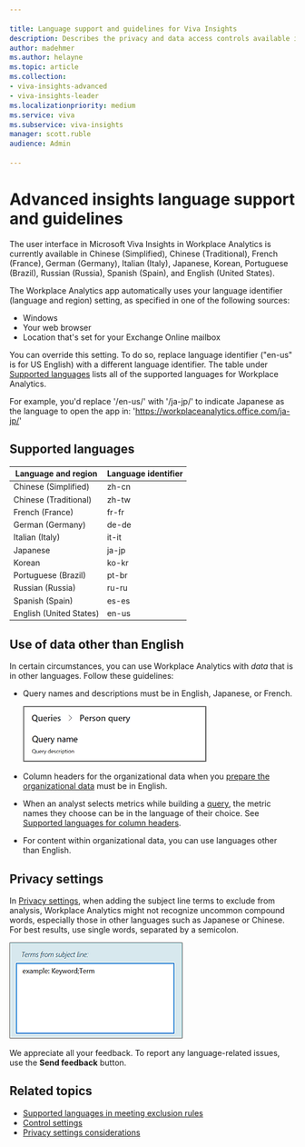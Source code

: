 ```yaml
---

title: Language support and guidelines for Viva Insights
description: Describes the privacy and data access controls available in Microsoft Viva Insights 
author: madehmer
ms.author: helayne
ms.topic: article
ms.collection: 
- viva-insights-advanced
- viva-insights-leader
ms.localizationpriority: medium 
ms.service: viva 
ms.subservice: viva-insights 
manager: scott.ruble
audience: Admin

---
```


# Advanced insights language support and guidelines

The user interface in Microsoft Viva Insights in Workplace Analytics is currently available in Chinese (Simplified), Chinese (Traditional), French (France), German (Germany), Italian (Italy), Japanese, Korean, Portuguese (Brazil), Russian (Russia), Spanish (Spain), and English (United States).

The Workplace Analytics app automatically uses your language identifier (language and region) setting, as specified in one of the following sources:

* Windows
* Your web browser
* Location that's set for your Exchange Online mailbox

You can override this setting. To do so, replace language identifier ("en-us" is for US English) with a different language identifier. The table under [Supported languages](#supported-languages) lists all of the supported languages for Workplace Analytics.

For example, you'd replace '/en-us/' with '/ja-jp/' to indicate Japanese as the language to open the app in: 'https://workplaceanalytics.office.com/ja-jp/'

## Supported languages

Language and region | Language identifier
------ | ------
Chinese (Simplified) | zh-cn
Chinese (Traditional) | zh-tw
French (France) | fr-fr
German (Germany) | de-de
Italian (Italy) | it-it
Japanese | ja-jp
Korean | ko-kr
Portuguese (Brazil) | pt-br
Russian (Russia) | ru-ru
Spanish (Spain) | es-es
English (United States) | en-us

## Use of data other than English

In certain circumstances, you can use Workplace Analytics with _data_ that is in other languages. Follow these guidelines:

* Query names and descriptions must be in English, Japanese, or French.

   ![Query names and descriptions.](../Images/WpA/Overview/query-name-description.png)

* Column headers for the organizational data when you [prepare the organizational data](../Setup/Prepare-organizational-data.md) must be in English.

* When an analyst selects metrics while building a [query](../tutorials/query-basics.md), the metric names they choose can be in the language of their choice. See [Supported languages for column headers](../use/view-download-and-export-query-results.md?branch=pas-pd-other-char-sets#supported-languages-for-column-headers).

* For content within organizational data, you can use languages other than English.

## Privacy settings

In [Privacy settings](../use/privacy-settings.md), when adding the subject line terms to exclude from analysis, Workplace Analytics might not recognize uncommon compound words, especially those in other languages such as Japanese or Chinese. For best results, use single words, separated by a semicolon.

![Exclude terms from subject line.](../Images/WpA/Overview/exclude-terms-from-subject-line.png)

We appreciate all your feedback. To report any language-related issues, use the **Send feedback** button.

## Related topics

* [Supported languages in meeting exclusion rules](../tutorials/meeting-exclusion-concept.md#supported-languages)
* [Control settings](../use/settings.md)
* [Privacy settings considerations](../Privacy/privacy-considerations.md)
